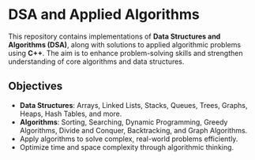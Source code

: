 # DSA and Applied Algorithms

This repository contains implementations of **Data Structures and Algorithms (DSA)**, along with solutions to applied algorithmic problems using **C++**. The aim is to enhance problem-solving skills and strengthen understanding of core algorithms and data structures.

## Objectives
- **Data Structures**: Arrays, Linked Lists, Stacks, Queues, Trees, Graphs, Heaps, Hash Tables, and more.
- **Algorithms**: Sorting, Searching, Dynamic Programming, Greedy Algorithms, Divide and Conquer, Backtracking, and Graph Algorithms.
- Apply algorithms to solve complex, real-world problems efficiently.
- Optimize time and space complexity through algorithmic thinking.




